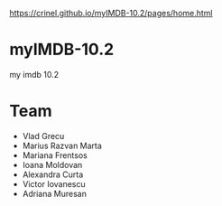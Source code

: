 https://crinel.github.io/myIMDB-10.2/pages/home.html

# myIMDB-10.2
my imdb 10.2

# Team 
- Vlad Grecu
- Marius Razvan Marta
- Mariana Frentsos
- Ioana Moldovan
- Alexandra Curta
- Victor Iovanescu
- Adriana Muresan
